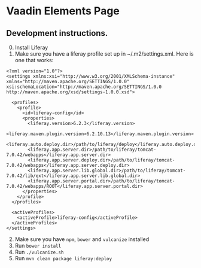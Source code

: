 # Vaadin Elements Page

## Development instructions. 

0. Install Liferay
1. Make sure you have a liferay profile set up in ~/.m2/settings.xml. Here is one that works:
``` 
<?xml version="1.0"?>
<settings xmlns:xsi="http://www.w3.org/2001/XMLSchema-instance" xmlns="http://maven.apache.org/SETTINGS/1.0.0" xsi:schemaLocation="http://maven.apache.org/SETTINGS/1.0.0 http://maven.apache.org/xsd/settings-1.0.0.xsd">

  <profiles>
    <profile>
      <id>liferay-config</id>
      <properties>
        <liferay.version>6.2.3</liferay.version>
        <liferay.maven.plugin.version>6.2.10.13</liferay.maven.plugin.version>
        <liferay.auto.deploy.dir>/path/to/liferay/deploy</liferay.auto.deploy.dir>
        <liferay.app.server.dir>/path/to/liferay/tomcat-7.0.42/webapps</liferay.app.server.dir>
        <liferay.app.server.deploy.dir>/path/to/liferay/tomcat-7.0.42/webapps</liferay.app.server.deploy.dir>
        <liferay.app.server.lib.global.dir>/path/to/liferay/tomcat-7.0.42/lib/ext</liferay.app.server.lib.global.dir>
        <liferay.app.server.portal.dir>/path/to/liferay/tomcat-7.0.42/webapps/ROOT</liferay.app.server.portal.dir>
      </properties>
    </profile>
  </profiles>

  <activeProfiles>
    <activeProfile>liferay-config</activeProfile>
  </activeProfiles>
</settings>
```

2. Make sure you have `npm`, `bower` and `vulcanize` installed
3. Run `bower install`
4. Run `./vulcanize.sh`
5. Run `mvn clean package liferay:deploy`